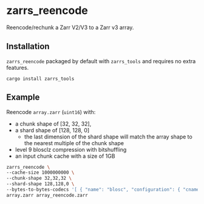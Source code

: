 # zarrs_reencode

Reencode/rechunk a Zarr V2/V3 to a Zarr v3 array.

## Installation
`zarrs_reencode` packaged by default with `zarrs_tools` and requires no extra features.

```
cargo install zarrs_tools
```

## Example
Reencode `array.zarr` (`uint16`) with:
 - a chunk shape of [32, 32, 32],
 - a shard shape of [128, 128, 0]
   - the last dimension of the shard shape will match the array shape to the nearest multiple of the chunk shape
 - level 9 blosclz compression with bitshuffling
 - an input chunk cache with a size of 1GB

```bash
zarrs_reencode \
--cache-size 1000000000 \
--chunk-shape 32,32,32 \
--shard-shape 128,128,0 \
--bytes-to-bytes-codecs '[ { "name": "blosc", "configuration": { "cname": "blosclz", "clevel": 9, "shuffle": "bitshuffle", "typesize": 2, "blocksize": 0 } } ]' \
array.zarr array_reencode.zarr
```
